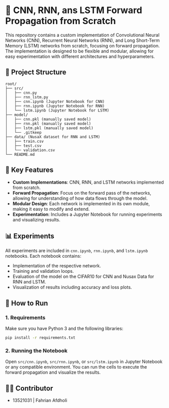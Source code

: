 # 🧠 CNN, RNN, ans LSTM Forward Propagation from Scratch

This repository contains a custom implementation of Convolutional Neural Networks (CNN), Recurrent Neural Networks (RNN), and Long Short-Term Memory (LSTM) networks from scratch, focusing on forward propagation. The implementation is designed to be flexible and modular, allowing for easy experimentation with different architectures and hyperparameters.

## 📁 Project Structure

```
root/
├── src/
│   ├── cnn.py
│   ├── rnn_lstm.py
│   ├── cnn.ipynb (Jupyter Notebook for CNN)
│   ├── rnn.ipynb (Jupyter Notebook for RNN)
│   └── lstm.ipynb (Jupyter Notebook for LSTM)
├── model/
│   ├── cnn.pkl (manually saved model)
│   ├── rnn.pkl (manually saved model)
│   ├── lstm.pkl (manually saved model)
│   └── .gitkeep
├── data/ (NusaX dataset for RNN and LSTM)
│   ├── train.csv
│   ├── test.csv 
│   └── validation.csv 
└── README.md
```

## 🚀 Key Features

- **Custom Implementations**: CNN, RNN, and LSTM networks implemented from scratch.
- **Forward Propagation**: Focus on the forward pass of the networks, allowing for understanding of how data flows through the model.
- **Modular Design**: Each network is implemented in its own module, making it easy to modify and extend.
- **Experimentation**: Includes a Jupyter Notebook for running experiments and visualizing results.

## 📊 Experiments

All experiments are included in `cnn.ipynb`, `rnn.ipynb`, and `lstm.ipynb` notebooks. Each notebook contains:
- Implementation of the respective network.
- Training and validation loops.
- Evaluation of the model on the CIFAR10 for CNN and Nusax Data for RNN and LSTM.
- Visualization of results including accuracy and loss plots.

## 🧪 How to Run

### 1. Requirements
Make sure you have Python 3 and the following libraries:

```bash
pip install -r requirements.txt
```

### 2. Running the Notebook
Open `src/cnn.ipynb`, `src/rnn.ipynb`, or `src/lstm.ipynb` in Jupyter Notebook or any compatible environment. You can run the cells to execute the forward propagation and visualize the results.


## 👨‍💻 Contributor

- 13521031 | Fahrian Afdholi
